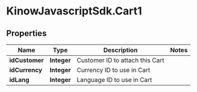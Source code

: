 # KinowJavascriptSdk.Cart1

## Properties
Name | Type | Description | Notes
------------ | ------------- | ------------- | -------------
**idCustomer** | **Integer** | Customer ID to attach this Cart | 
**idCurrency** | **Integer** | Currency ID to use in Cart | 
**idLang** | **Integer** | Language ID to use in Cart | 


